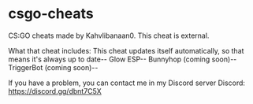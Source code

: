 # csgo-cheats
CS:GO cheats made by Kahvlibanaan0. This cheat is external.

What that cheat includes:
This cheat updates itself automatically, so that means it's always up to date--
Glow ESP--
Bunnyhop (coming soon)--
TriggerBot (coming soon)--

If you have a problem, you can contact me in my Discord server
Discord: https://discord.gg/dbnt7C5X
